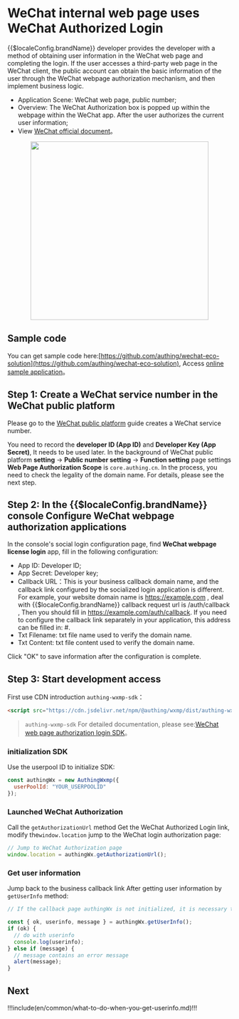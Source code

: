 # WeChat internal web page uses WeChat Authorized Login

<LastUpdated/>

{{$localeConfig.brandName}} developer provides the developer with a method of obtaining user information in the WeChat web page and completing the login. If the user accesses a third-party web page in the WeChat client, the public account can obtain the basic information of the user through the WeChat webpage authorization mechanism, and then implement business logic.

- Application Scene: WeChat web page, public number;
- Overview: The WeChat Authorization box is popped up within the webpage within the WeChat app. After the user authorizes the current user information;
- View [WeChat official document](https://developers.weixin.qq.com/doc/offiaccount/OA_Web_Apps/Wechat_webpage_authorization.html)。

<img src="./images/wechat-web-authorize.png" height="400px" style="display:block;margin: 0 auto;"/>

## Sample code

You can get sample code here:[https://github.com/authing/wechat-eco-solution](https://github.com/authing/wechat-eco-solution), Access [online sample application](https://authing.cn/sample-wx.html)。

## Step 1: Create a WeChat service number in the WeChat public platform

Please go to the [WeChat public platform](https://mp.weixin.qq.com/cgi-bin/readtemplate?t=register/step1_tmpl&lang=zh_CN&token=) guide creates a WeChat service number.

You need to record the **developer ID (App ID)** and **Developer Key (App Secret)**, It needs to be used later. In the background of WeChat public platform **setting** -> **Public number setting** -> **Function setting** page settings **Web Page Authorization Scope** is `core.authing.cn`. In the process, you need to check the legality of the domain name. For details, please see the next step.

## Step 2: In the {{$localeConfig.brandName}} console Configure WeChat webpage authorization applications

In the console's social login configuration page, find **WeChat webpage license login** app, fill in the following configuration:

- App ID: Developer ID;
- App Secret: Developer key;
- Callback URL：This is your business callback domain name, and the callback link configured by the socialized login application is different. For example, your website domain name is https://example.com , deal with {{$localeConfig.brandName}} callback request url is /auth/callback , Then you should fill in https://example.com/auth/callback. If you need to configure the callback link separately in your application, this address can be filled in: #.
- Txt Filename: txt file name used to verify the domain name.
- Txt Content: txt file content used to verify the domain name.

Click "OK" to save information after the configuration is complete.

## Step 3: Start development access

First use CDN introduction `authing-wxmp-sdk`：

```html
<script src="https://cdn.jsdelivr.net/npm/@authing/wxmp/dist/authing-wxmp-sdk.min.js"></script>
```

> `authing-wxmp-sdk` For detailed documentation, please see:[WeChat web page authorization login SDK](/en/reference/sdk-for-wxmp.md)。

### initialization SDK

Use the userpool ID to initialize SDK:

```javascript
const authingWx = new AuthingWxmp({
  userPoolId: "YOUR_USERPOOLID"
});
```

### Launched WeChat Authorization

Call the `getAuthorizationUrl` method Get the WeChat Authorized Login link, modify the`window.location` jump to the WeChat login authorization page:

```javascript
// Jump to WeChat Authorization page
window.location = authingWx.getAuthorizationUrl();
```

### Get user information

Jump back to the business callback link After getting user information by `getUserInfo` method:

```javascript
// If the callback page authingWx is not initialized, it is necessary to initialize first, and the specific initialization method reference is

const { ok, userinfo, message } = authingWx.getUserInfo();
if (ok) {
  // do with userinfo
  console.log(userinfo);
} else if (message) {
  // message contains an error message
  alert(message);
}
```

## Next

!!!include(en/common/what-to-do-when-you-get-userinfo.md)!!!
